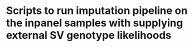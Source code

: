 # Scripts to run imputation pipeline on the inpanel samples with supplying external SV genotype likelihoods
